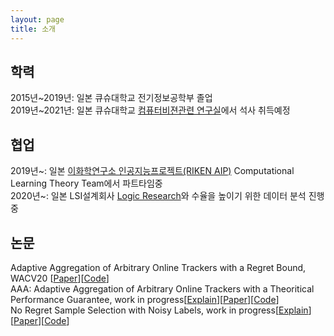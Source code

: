 ```yaml
---
layout: page
title: 소개
---
```


## 학력
2015년~2019년: 일본 큐슈대학교 전기정보공학부 졸업  
2019년~2021년: 일본 큐슈대학교 [컴퓨터비젼관련 연구실](http://human.ait.kyushu-u.ac.jp/)에서 석사 취득예정

## 협업
2019년~: 일본 [이화학연구소 인공지능프로젝트(RIKEN AIP)](https://www.riken.jp/en/research/labs/aip/) Computational Learning Theory Team에서 파트타임중  
2020년~: 일본 LSI설계회사 [Logic Research](http://www.logic-research.co.jp/)와 수율을 높이기 위한 데이터 분석 진행중

## 논문
Adaptive Aggregation of Arbitrary Online Trackers with a Regret Bound, WACV20 [[Paper](https://openaccess.thecvf.com/content_WACV_2020/html/Song_Adaptive_Aggregation_of_Arbitrary_Online_Trackers_with_a_Regret_Bound_WACV_2020_paper.html)][[Code](https://github.com/songheony/AAA-WACV)]  
AAA: Adaptive Aggregation of Arbitrary Online Trackers with a Theoritical Performance Guarantee, work in progress[[Explain](https://songheony.github.io/2020/07/14/AAA-%EC%86%8C%EA%B0%9C/)][[Paper](https://arxiv.org/abs/2009.09237)][[Code](https://github.com/songheony/AAA-journal)]  
No Regret Sample Selection with Noisy Labels, work in progress[[Explain](https://songheony.github.io/2020/11/25/TAkS-%EC%86%8C%EA%B0%9C/)][[Paper](https://arxiv.org/abs/2003.03179)][[Code](https://github.com/songheony/TAkS)]